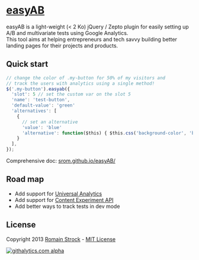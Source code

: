 # [easyAB](http://srom.github.io/easyAB/)

easyAB is a light-weight (< 2 Ko) jQuery / Zepto plugin for easily setting up A/B and multivariate tests using Google Analytics.<br>
This tool aims at helping entrepreneurs and tech savvy building better landing pages for their projects and products.

## Quick start

```javascript
// change the color of .my-button for 50% of my visitors and
// track the users with analytics using a single method!
$('.my-button').easyab({
  'slot': 5 // set the custom var on the slot 5
  'name': 'test-button',
  'default-value': 'green'
  'alternatives': [
    {
      // set an alternative
      'value': 'blue'
      'alternative': function($this) { $this.css('background-color', 'blue'); }
    }
  ],
});
```

Comprehensive doc: [srom.github.io/easyAB/](http://srom.github.io/easyAB/)

## Road map

- Add support for [Universal Analytics](https://support.google.com/analytics/answer/2790010?hl=en)
- Add support for [Content Experiment API](http://analytics.blogspot.fr/2013/06/google-analytics-becomes-robust-testing.html)
- Add better ways to track tests in dev mode

## License

Copyright 2013 [Romain Strock](https://twitter.com/_srom) - [MIT License](https://github.com/srom/easyAB/blob/master/LICENSE)


[![githalytics.com alpha](https://cruel-carlota.pagodabox.com/c7462e6469b14d8ed46681f92433a21f "githalytics.com")](http://githalytics.com/srom/easyAB)
